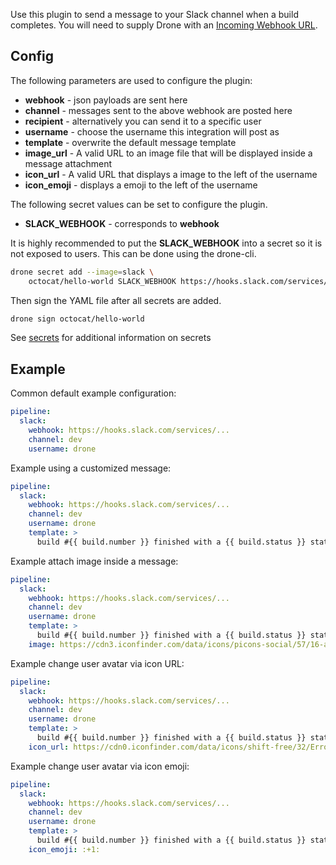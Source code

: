 Use this plugin to send a message to your Slack channel when a build completes.
You will need to supply Drone with an [Incoming Webhook URL](https://my.slack.com/services/new/incoming-webhook).

## Config

The following parameters are used to configure the plugin:

* **webhook** - json payloads are sent here
* **channel** - messages sent to the above webhook are posted here
* **recipient** - alternatively you can send it to a specific user
* **username** - choose the username this integration will post as
* **template** - overwrite the default message template
* **image_url** - A valid URL to an image file that will be displayed inside a message attachment
* **icon_url** - A valid URL that displays a image to the left of the username
* **icon_emoji** - displays a emoji to the left of the username

The following secret values can be set to configure the plugin.

* **SLACK_WEBHOOK** - corresponds to **webhook**

It is highly recommended to put the **SLACK_WEBHOOK** into a secret so it is
not exposed to users. This can be done using the drone-cli.

```bash
drone secret add --image=slack \
    octocat/hello-world SLACK_WEBHOOK https://hooks.slack.com/services/...
```

Then sign the YAML file after all secrets are added.

```bash
drone sign octocat/hello-world
```

See [secrets](http://readme.drone.io/0.5/usage/secrets/) for additional
information on secrets

## Example

Common default example configuration:

```yaml
pipeline:
  slack:
    webhook: https://hooks.slack.com/services/...
    channel: dev
    username: drone
```

Example using a customized message:

```yaml
pipeline:
  slack:
    webhook: https://hooks.slack.com/services/...
    channel: dev
    username: drone
    template: >
      build #{{ build.number }} finished with a {{ build.status }} status
```

Example attach image inside a message:

```yaml
pipeline:
  slack:
    webhook: https://hooks.slack.com/services/...
    channel: dev
    username: drone
    template: >
      build #{{ build.number }} finished with a {{ build.status }} status
    image: https://cdn3.iconfinder.com/data/icons/picons-social/57/16-apple-128.png
```

Example change user avatar via icon URL:

```yaml
pipeline:
  slack:
    webhook: https://hooks.slack.com/services/...
    channel: dev
    username: drone
    template: >
      build #{{ build.number }} finished with a {{ build.status }} status
    icon_url: https://cdn0.iconfinder.com/data/icons/shift-free/32/Error-128.png
```

Example change user avatar via icon emoji:

```yaml
pipeline:
  slack:
    webhook: https://hooks.slack.com/services/...
    channel: dev
    username: drone
    template: >
      build #{{ build.number }} finished with a {{ build.status }} status
    icon_emoji: :+1:
```
